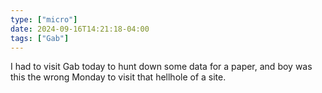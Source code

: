```yaml
---
type: ["micro"]
date: 2024-09-16T14:21:18-04:00
tags: ["Gab"]
---
```

I had to visit Gab today to hunt down some data for a paper, and boy was this the wrong Monday to visit that hellhole of a site.

